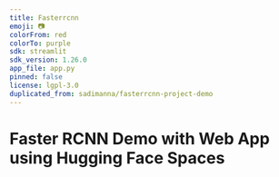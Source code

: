 ```yaml
---
title: Fasterrcnn
emoji: 📷
colorFrom: red
colorTo: purple
sdk: streamlit
sdk_version: 1.26.0
app_file: app.py
pinned: false
license: lgpl-3.0
duplicated_from: sadimanna/fasterrcnn-project-demo
---
```


# Faster RCNN Demo with Web App using Hugging Face Spaces
